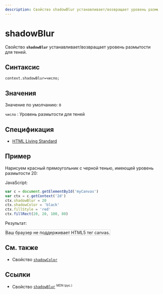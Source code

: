 ```yaml
---
description: Свойство shadowBlur устанавливает/возвращает уровень размытости для теней
---
```


# shadowBlur

Свойство **`shadowBlur`** устанавливает/возвращает уровень размытости для теней.

## Синтаксис

```
context.shadowBlur=число;
```

## Значения

Значение по умолчанию: `0`

`число`
: Уровень размытости для теней

## Спецификация

- [HTML Living Standard](https://html.spec.whatwg.org/multipage/canvas.html#dom-context-2d-shadowblur)

## Пример

Нарисуем красный прямоугольник с черной тенью, имеющей уровень размытости 20:

JavaScript:

```js
var c = document.getElementById('myCanvas')
var ctx = c.getContext('2d')
ctx.shadowBlur = 20
ctx.shadowColor = 'black'
ctx.fillStyle = 'red'
ctx.fillRect(20, 20, 100, 80)
```

Результат:

<canvas id="myCanvas" width="300" height="150" style="border:1px solid #d3d3d3;background:#ffffff;">
Ваш браузер не поддерживает HTML5 тег canvas.
</canvas>
<script>
var c=document.getElementById("myCanvas");
var canvOK=1;
try {c.getContext("2d");}
catch (er) {canvOK=0;}
if (canvOK==1){
var ctx=c.getContext("2d");
ctx.shadowBlur=20;
ctx.shadowColor="black";
ctx.fillStyle="red";
ctx.fillRect(20,20,100,80); }
</script>

## См. также

- Свойство [`shadowColor`](shadowcolor.md)

## Ссылки

- Свойство [`shadowBlur`](https://developer.mozilla.org/en-US/docs/Web/API/CanvasRenderingContext2D/shadowBlur) <sup><small>MDN (рус.)</small></sup>
